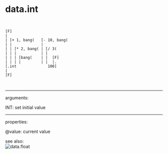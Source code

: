 # data.int

```


[F]
|
| [+ 1, bang(   [- 10, bang(
| |             |
| | [* 2, bang( | [/ 3(
| | |           | |
| | | [bang(    | |  [F]
| | | |         | |  |.
[.int              100]
|
[F]

            
```
---
arguments:

INT: set initial value<br>

---
properties:

@value: current value<br>

see also:<br>
![data.float]("img/object_data.float.png")
